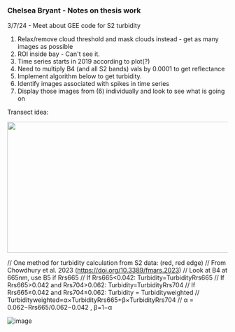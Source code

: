 ### Chelsea Bryant - Notes on thesis work

3/7/24 - Meet about GEE code for S2 turbidity
1. Relax/remove cloud threshold and mask clouds instead - get as many images as possible
2. ROI inside bay - Can't see it.
3. Time series starts in 2019 according to plot(?)
4. Need to multiply B4 (and all S2 bands) vals by 0.0001 to get reflectance
5. Implement algorithm below to get turbidity.
6. Identify images associated with spikes in time series
7. Display those images from (6) individually and look to see what is going on




Transect idea:


<img src="(https://github.com/dotis/Personal/assets/26553741/01bab6ad-cadd-4861-82e8-362e8a6c41c0)" style="width:800px;height:300px;">


// One method for turbidity calculation from S2 data: (red, red edge) 
// From Chowdhury et al. 2023 (https://doi.org/10.3389/fmars.2023)
// Look at B4 at 665nm, use B5 if Rrs665
// If Rrs665<0.042: Turbidity=TurbidityRrs665
// If Rrs665>0.042 and Rrs704>0.062: Turbidity=TurbidityRrs704
// If Rrs665≥0.042 and Rrs704≤0.062: Turbidity = Turbidityweighted
// Turbidityweighted=α×TurbidityRrs665+β×TurbidityRrs704
// α = 0.062−Rrs665/0.062−0.042 , β=1−α


![image](https://github.com/dotis/Personal/assets/26553741/e44bc03f-ee29-42e5-b26d-7af41f223474)
